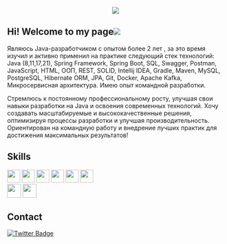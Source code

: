 <p align="center">
  <a href="https://github.com/Leevandr" style="text-decoration: none;">
    <img src="https://readme-typing-svg.demolab.com/?lines=Back-end+Dev+-+Java+Core%2C+Spring+Framework&center=true&width=550&height=70"/>
  </a>
</p>

## Hi! Welcome to my page![](https://user-images.githubusercontent.com/18350557/176309783-0785949b-9127-417c-8b55-ab5a4333674e.gif)
Являюсь Java-разработчиком с опытом более 2 лет , за это время изучил и активно применил на практике следующий стек технологий: Java (8,11,17,21), Spring Framework, Spring Boot, SQL, Swagger, Postman, JavaScript, HTML, ООП, REST, SOLID, Intellij IDEA, Gradle, Maven, MySQL, PostgreSQL, Hibernate ORM, JPA, Git, Docker, Apache Kafka, Микросервисная архитектура.
Имею опыт командной разработки.

Стремлюсь к постоянному профессиональному росту, улучшая свои навыки разработки на Java и освоения современных технологий. Хочу создавать масштабируемые и высококачественные решения, оптимизируя процессы разработки и улучшая производительность. Ориентирован на командную работу и внедрение лучших практик для достижения максимальных результатов!

## Skills
<div>
    <img src="https://cdn.jsdelivr.net/gh/devicons/devicon@latest/icons/java/java-original-wordmark.svg" width="30" height="30"/>
    <img src="https://cdn.jsdelivr.net/gh/devicons/devicon@latest/icons/spring/spring-original.svg" width="30" height="30" />
    <img src="https://cdn.jsdelivr.net/gh/devicons/devicon@latest/icons/csharp/csharp-original.svg" width="30" height="30"/>
    <img src="https://cdn.jsdelivr.net/gh/devicons/devicon@latest/icons/javascript/javascript-original.svg" width="30" height="30"/>
    <img src="https://cdn.jsdelivr.net/gh/devicons/devicon@latest/icons/html5/html5-original.svg" width="30" height="30"/>
    <img src="https://cdn.jsdelivr.net/gh/devicons/devicon@latest/icons/css3/css3-original.svg" width="30" height="30"/>   
</div>

<div>
    <img src="https://cdn.jsdelivr.net/gh/devicons/devicon@latest/icons/mysql/mysql-original-wordmark.svg" width="32" height="32" />
    <img src="https://cdn.jsdelivr.net/gh/devicons/devicon@latest/icons/postgresql/postgresql-original-wordmark.svg" width="32" height="32"/>
</div>

## Contact
<div id="badges">
  <a href="https://t.me/krvalexdev">
    <img src="https://img.shields.io/badge/Telegram-blue?style=for-the-badge&logo=twitter&logoColor=white" alt="Twitter Badge"/>
  </a>
</div>
